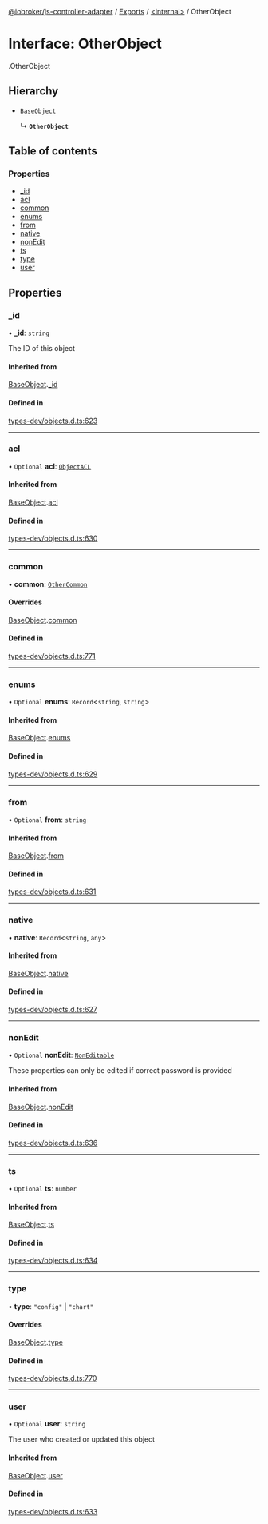[@iobroker/js-controller-adapter](../README.md) / [Exports](../modules.md) / [<internal\>](../modules/internal_.md) / OtherObject

# Interface: OtherObject

[<internal>](../modules/internal_.md).OtherObject

## Hierarchy

- [`BaseObject`](internal_.BaseObject.md)

  ↳ **`OtherObject`**

## Table of contents

### Properties

- [\_id](internal_.OtherObject.md#_id)
- [acl](internal_.OtherObject.md#acl)
- [common](internal_.OtherObject.md#common)
- [enums](internal_.OtherObject.md#enums)
- [from](internal_.OtherObject.md#from)
- [native](internal_.OtherObject.md#native)
- [nonEdit](internal_.OtherObject.md#nonedit)
- [ts](internal_.OtherObject.md#ts)
- [type](internal_.OtherObject.md#type)
- [user](internal_.OtherObject.md#user)

## Properties

### \_id

• **\_id**: `string`

The ID of this object

#### Inherited from

[BaseObject](internal_.BaseObject.md).[_id](internal_.BaseObject.md#_id)

#### Defined in

[types-dev/objects.d.ts:623](https://github.com/ioBroker/ioBroker.js-controller/blob/959e51d6/packages/types-dev/objects.d.ts#L623)

___

### acl

• `Optional` **acl**: [`ObjectACL`](internal_.ObjectACL.md)

#### Inherited from

[BaseObject](internal_.BaseObject.md).[acl](internal_.BaseObject.md#acl)

#### Defined in

[types-dev/objects.d.ts:630](https://github.com/ioBroker/ioBroker.js-controller/blob/959e51d6/packages/types-dev/objects.d.ts#L630)

___

### common

• **common**: [`OtherCommon`](internal_.OtherCommon.md)

#### Overrides

[BaseObject](internal_.BaseObject.md).[common](internal_.BaseObject.md#common)

#### Defined in

[types-dev/objects.d.ts:771](https://github.com/ioBroker/ioBroker.js-controller/blob/959e51d6/packages/types-dev/objects.d.ts#L771)

___

### enums

• `Optional` **enums**: `Record`<`string`, `string`\>

#### Inherited from

[BaseObject](internal_.BaseObject.md).[enums](internal_.BaseObject.md#enums)

#### Defined in

[types-dev/objects.d.ts:629](https://github.com/ioBroker/ioBroker.js-controller/blob/959e51d6/packages/types-dev/objects.d.ts#L629)

___

### from

• `Optional` **from**: `string`

#### Inherited from

[BaseObject](internal_.BaseObject.md).[from](internal_.BaseObject.md#from)

#### Defined in

[types-dev/objects.d.ts:631](https://github.com/ioBroker/ioBroker.js-controller/blob/959e51d6/packages/types-dev/objects.d.ts#L631)

___

### native

• **native**: `Record`<`string`, `any`\>

#### Inherited from

[BaseObject](internal_.BaseObject.md).[native](internal_.BaseObject.md#native)

#### Defined in

[types-dev/objects.d.ts:627](https://github.com/ioBroker/ioBroker.js-controller/blob/959e51d6/packages/types-dev/objects.d.ts#L627)

___

### nonEdit

• `Optional` **nonEdit**: [`NonEditable`](internal_.NonEditable.md)

These properties can only be edited if correct password is provided

#### Inherited from

[BaseObject](internal_.BaseObject.md).[nonEdit](internal_.BaseObject.md#nonedit)

#### Defined in

[types-dev/objects.d.ts:636](https://github.com/ioBroker/ioBroker.js-controller/blob/959e51d6/packages/types-dev/objects.d.ts#L636)

___

### ts

• `Optional` **ts**: `number`

#### Inherited from

[BaseObject](internal_.BaseObject.md).[ts](internal_.BaseObject.md#ts)

#### Defined in

[types-dev/objects.d.ts:634](https://github.com/ioBroker/ioBroker.js-controller/blob/959e51d6/packages/types-dev/objects.d.ts#L634)

___

### type

• **type**: ``"config"`` \| ``"chart"``

#### Overrides

[BaseObject](internal_.BaseObject.md).[type](internal_.BaseObject.md#type)

#### Defined in

[types-dev/objects.d.ts:770](https://github.com/ioBroker/ioBroker.js-controller/blob/959e51d6/packages/types-dev/objects.d.ts#L770)

___

### user

• `Optional` **user**: `string`

The user who created or updated this object

#### Inherited from

[BaseObject](internal_.BaseObject.md).[user](internal_.BaseObject.md#user)

#### Defined in

[types-dev/objects.d.ts:633](https://github.com/ioBroker/ioBroker.js-controller/blob/959e51d6/packages/types-dev/objects.d.ts#L633)
